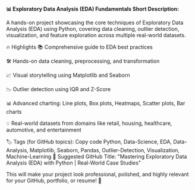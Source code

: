 **📊 Exploratory Data Analysis (EDA) Fundamentals
Short Description:**

A hands-on project showcasing the core techniques of Exploratory Data Analysis (EDA) using Python, covering data cleaning, outlier detection, visualization, and feature exploration across multiple real-world datasets.

🔥 Highlights
📚 Comprehensive guide to EDA best practices

🛠️ Hands-on data cleaning, preprocessing, and transformation

📈 Visual storytelling using Matplotlib and Seaborn

📉 Outlier detection using IQR and Z-Score

📊 Advanced charting: Line plots, Box plots, Heatmaps, Scatter plots, Bar charts

💡 Real-world datasets from domains like retail, housing, healthcare, automotive, and entertainment

🏷️ Tags (for GitHub topics):
Copy code
Python, Data-Science, EDA, Data-Analysis, Matplotlib, Seaborn, Pandas, Outlier-Detection, Visualization, Machine-Learning
🌟 Suggested GitHub Title:
"Mastering Exploratory Data Analysis (EDA) with Python | Real-World Case Studies"

This will make your project look professional, polished, and highly relevant for your GitHub, portfolio, or resume! 🚀


